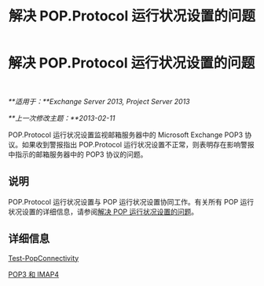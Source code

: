 ﻿---
title: 解决 POP.Protocol 运行状况设置的问题
TOCTitle: 解决 POP.Protocol 运行状况设置的问题
ms:assetid: 4a205a83-153a-4e93-a7af-43d2ab815809
ms:mtpsurl: https://technet.microsoft.com/zh-cn/library/ms.exch.scom.pop.protocol(v=EXCHG.150)
ms:contentKeyID: 53275695
ms.date: 10/08/2015
mtps_version: v=EXCHG.150
ms.translationtype: HT
---

# 解决 POP.Protocol 运行状况设置的问题

 

_**适用于：**Exchange Server 2013, Project Server 2013_

_**上一次修改主题：**2013-02-11_

POP.Protocol 运行状况设置监视邮箱服务器中的 Microsoft Exchange POP3 协议。如果收到警报指出 POP.Protocol 运行状况设置不正常，则表明存在影响警报中指示的邮箱服务器中的 POP3 协议的问题。

## 说明

POP.Protocol 运行状况设置与 POP 运行状况设置协同工作。有关所有 POP 运行状况设置的详细信息，请参阅[解决 POP 运行状况设置的问题](troubleshooting-pop-health-set.md)。

## 详细信息

[Test-PopConnectivity](https://technet.microsoft.com/zh-cn/library/bb738143\(v=exchg.150\))

[POP3 和 IMAP4](https://technet.microsoft.com/zh-cn/library/jj657728\(v=exchg.150\))


